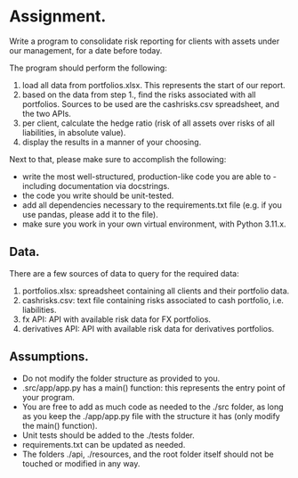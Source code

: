 # Assignment.

Write a program to consolidate risk reporting for clients with assets under our management, for a date before today.

The program should perform the following:
1. load all data from portfolios.xlsx. This represents the start of our report.
2. based on the data from step 1., find the risks associated with all portfolios. Sources to be used are the cashrisks.csv spreadsheet, and the two APIs.
3. per client, calculate the hedge ratio (risk of all assets over risks of all liabilities, in absolute value).
4. display the results in a manner of your choosing.

Next to that, please make sure to accomplish the following:
* write the most well-structured, production-like code you are able to - including documentation via docstrings.
* the code you write should be unit-tested.
* add all dependencies necessary to the requirements.txt file (e.g. if you use pandas, please add it to the file).
* make sure you work in your own virtual environment, with Python 3.11.x.

## Data.
There are a few sources of data to query for the required data:
1. portfolios.xlsx: spreadsheet containing all clients and their portfolio data.
2. cashrisks.csv: text file containing risks associated to cash portfolio, i.e. liabilities.
3. fx API: API with available risk data for FX portfolios.
4. derivatives API: API with available risk data for derivatives portfolios.

## Assumptions.
* Do not modify the folder structure as provided to you.
* .src/app/app.py has a main() function: this represents the entry point of your program.
* You are free to add as much code as needed to the ./src folder, as long as you keep the ./app/app.py file with the structure it has (only modify the main() function).
* Unit tests should be added to the ./tests folder.
* requirements.txt can be updated as needed.
* The folders ./api, ./resources, and the root folder itself should not be touched or modified in any way.